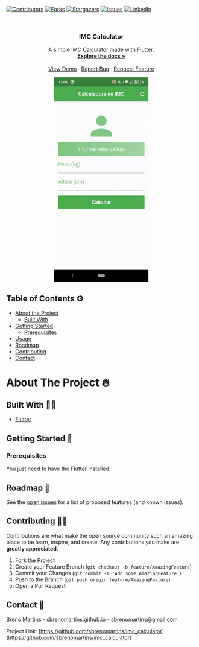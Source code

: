 [![Contributors][contributors-shield]][contributors-url]
[![Forks][forks-shield]][forks-url]
[![Stargazers][stars-shield]][stars-url]
[![Issues][issues-shield]][issues-url]
[![LinkedIn][linkedin-shield]][linkedin-url]



<!-- PROJECT LOGO -->
<br />
<p align="center">

  <h3 align="center">IMC Calculator</h3>

  <p align="center">
    A simple IMC Calculator made with Flutter.
    <br />
    <a href="https://github.com/sbrenomartins/imc_calculator"><strong>Explore the docs »</strong></a>
    <br />
    <br />
    <a href="https://github.com/sbrenomartins/imc_calculator">View Demo</a>
    ·
    <a href="https://github.com/sbrenomartins/imc_calculator/issues">Report Bug</a>
    ·
    <a href="https://github.com/sbrenomartins/imc_calculator/issues">Request Feature</a>
  </p>
  
  <p align="center">
    <img src="./imc.gif" width="250px;" />
  </p>
</p>



<!-- TABLE OF CONTENTS -->
## Table of Contents ⚙

* [About the Project](#about-the-project)
  * [Built With](#built-with)
* [Getting Started](#getting-started)
  * [Prerequisites](#prerequisites)
* [Usage](#usage)
* [Roadmap](#roadmap)
* [Contributing](#contributing)
* [Contact](#contact)



<!-- ABOUT THE PROJECT -->
# About The Project 🔥

## Built With 👷‍♀️

* [Flutter]()

## Getting Started 🚀

### Prerequisites 

You just need to have the Flutter installed.

<!-- ROADMAP -->
## Roadmap 🏁

See the [open issues](https://github.com/github_username/repo/issues) for a list of proposed features (and known issues).



<!-- CONTRIBUTING -->
## Contributing 🙋‍♀️

Contributions are what make the open source community such an amazing place to be learn, inspire, and create. Any contributions you make are **greatly appreciated**.

1. Fork the Project
2. Create your Feature Branch (`git checkout -b feature/AmazingFeature`)
3. Commit your Changes (`git commit -m 'Add some AmazingFeature'`)
4. Push to the Branch (`git push origin feature/AmazingFeature`)
5. Open a Pull Request


<!-- CONTACT -->
## Contact 📱

Breno Martins - sbrenomartins.github.io - sbrenomartins@gmail.com

Project Link: [https://github.com/sbrenomartins/imc_calculator](https://github.com/sbrenomartins/imc_calculator)


<!-- MARKDOWN LINKS & IMAGES -->
<!-- https://www.markdownguide.org/basic-syntax/#reference-style-links -->
[contributors-shield]: https://img.shields.io/github/contributors/sbrenomartins/Best-README-Template.svg?style=flat-square
[contributors-url]: https://github.com/sbrenomartins/imc_calculator/graphs/contributors
[forks-shield]: https://img.shields.io/github/forks/sbrenomartins/Best-README-Template.svg?style=flat-square
[forks-url]: https://github.com/sbrenomartins/imc_calculator/network/members
[stars-shield]: https://img.shields.io/github/stars/sbrenomartins/Best-README-Template.svg?style=flat-square
[stars-url]: https://github.com/sbrenomartins/imc_calculator/stargazers
[issues-shield]: https://img.shields.io/github/issues/sbrenomartins/Best-README-Template.svg?style=flat-square
[issues-url]: https://github.com/sbrenomartins/imc_calculator/issues
[linkedin-shield]: https://img.shields.io/badge/-LinkedIn-black.svg?style=flat-square&logo=linkedin&colorB=555
[linkedin-url]: https://linkedin.com/in/breno-m-silva
[product-screenshot]: ./imc.gif 
